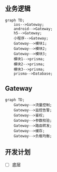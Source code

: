 ## 业务逻辑

```mermaid
graph TD;
    ios-->Gateway;
    android-->Gateway;
    h5-->Gateway;
    小程序-->Gateway;
    Gateway-->模块1;
    Gateway-->模块2;
    Gateway-->模块3;
    模块1-->prisma;
    模块2-->prisma;
    模块3-->prisma;
    prisma-->Database;
```

## Gateway

```mermaid
graph TD;
    Gateway-->流量控制;
    Gateway-->监控告警;
    Gateway-->鉴权;
    Gateway-->参数校验;
    Gateway-->路由转发;
    Gateway-->缓存;
    Gateway-->负载均衡;
```

## 开发计划

- [ ] 底层

